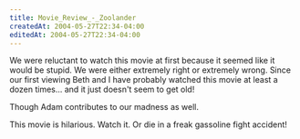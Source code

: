 ```yaml
---
title: Movie_Review_-_Zoolander
createdAt: 2004-05-27T22:34-04:00
editedAt: 2004-05-27T22:34-04:00
---
```


We were reluctant to watch this movie at first because it seemed like it would be stupid. We were either extremely right or extremely wrong. Since our first viewing Beth and I have probably watched this movie at least a dozen times... and it just doesn't seem to get old!

Though Adam contributes to our madness as well.

This movie is hilarious. Watch it. Or die in a freak gassoline fight accident!

